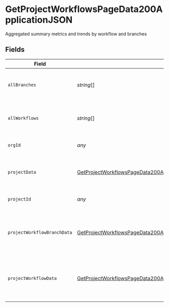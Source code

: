 # GetProjectWorkflowsPageData200ApplicationJSON

Aggregated summary metrics and trends by workflow and branches


## Fields

| Field                                                                                                                                                                         | Type                                                                                                                                                                          | Required                                                                                                                                                                      | Description                                                                                                                                                                   |
| ----------------------------------------------------------------------------------------------------------------------------------------------------------------------------- | ----------------------------------------------------------------------------------------------------------------------------------------------------------------------------- | ----------------------------------------------------------------------------------------------------------------------------------------------------------------------------- | ----------------------------------------------------------------------------------------------------------------------------------------------------------------------------- |
| `allBranches`                                                                                                                                                                 | *string*[]                                                                                                                                                                    | :heavy_minus_sign:                                                                                                                                                            | A list of all the branches for a given project.                                                                                                                               |
| `allWorkflows`                                                                                                                                                                | *string*[]                                                                                                                                                                    | :heavy_minus_sign:                                                                                                                                                            | A list of all the workflows for a given project.                                                                                                                              |
| `orgId`                                                                                                                                                                       | *any*                                                                                                                                                                         | :heavy_minus_sign:                                                                                                                                                            | The unique ID of the organization                                                                                                                                             |
| `projectData`                                                                                                                                                                 | [GetProjectWorkflowsPageData200ApplicationJSONProjectData](../../models/operations/getprojectworkflowspagedata200applicationjsonprojectdata.md)                               | :heavy_minus_sign:                                                                                                                                                            | Metrics and trends data aggregated for a given project.                                                                                                                       |
| `projectId`                                                                                                                                                                   | *any*                                                                                                                                                                         | :heavy_minus_sign:                                                                                                                                                            | The unique ID of the project                                                                                                                                                  |
| `projectWorkflowBranchData`                                                                                                                                                   | [GetProjectWorkflowsPageData200ApplicationJSONProjectWorkflowBranchData](../../models/operations/getprojectworkflowspagedata200applicationjsonprojectworkflowbranchdata.md)[] | :heavy_minus_sign:                                                                                                                                                            | A list of metrics and trends data for branches for a given project.                                                                                                           |
| `projectWorkflowData`                                                                                                                                                         | [GetProjectWorkflowsPageData200ApplicationJSONProjectWorkflowData](../../models/operations/getprojectworkflowspagedata200applicationjsonprojectworkflowdata.md)[]             | :heavy_minus_sign:                                                                                                                                                            | A list of metrics and trends data for workflows for a given project.                                                                                                          |